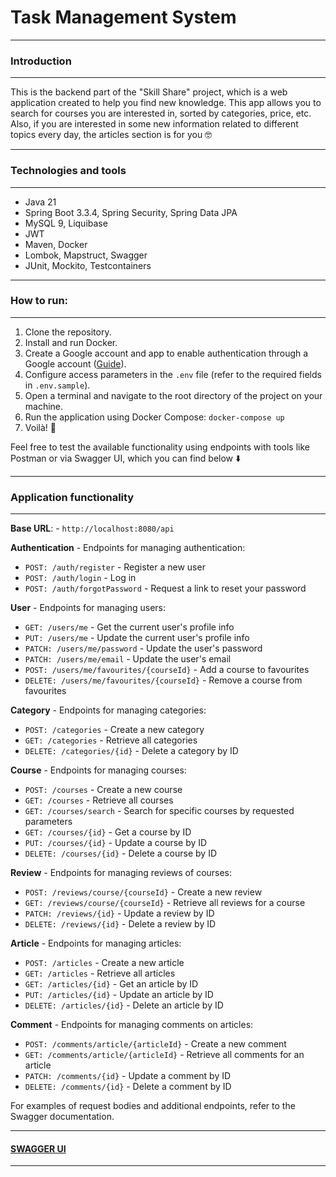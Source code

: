 # Task Management System

---

### Introduction

---

This is the backend part of the "Skill Share" project, which is a web application created to help you find new knowledge.
This app allows you to search for courses you are interested in, sorted by categories, price, etc. Also, if you are interested in some new information related to different topics every day, the articles section is for you :nerd_face:

---

### Technologies and tools

---

- Java 21
- Spring Boot 3.3.4, Spring Security, Spring Data JPA
- MySQL 9, Liquibase
- JWT
- Maven, Docker
- Lombok, Mapstruct, Swagger
- JUnit, Mockito, Testcontainers

---

### How to run:

---

1. Clone the repository.
2. Install and run Docker.
3. Create a Google account and app to enable authentication through a Google account ([Guide](https://developers.google.com/identity/protocols/oauth2)).
4. Configure access parameters in the `.env` file (refer to the required fields in `.env.sample`).
5. Open a terminal and navigate to the root directory of the project on your machine.
6. Run the application using Docker Compose: `docker-compose up`
7. Voilà! :tada:

Feel free to test the available functionality using endpoints with tools like Postman or via Swagger UI, which you can find below ⬇️

---

### Application functionality

---

**Base URL**: - `http://localhost:8080/api`

**Authentication** - Endpoints for managing authentication:
- `POST: /auth/register` - Register a new user
- `POST: /auth/login` - Log in
- `POST: /auth/forgotPassword` - Request a link to reset your password

**User** - Endpoints for managing users:
- `GET: /users/me` - Get the current user's profile info
- `PUT: /users/me` - Update the current user's profile info
- `PATCH: /users/me/password` - Update the user's password
- `PATCH: /users/me/email` - Update the user's email
- `POST: /users/me/favourites/{courseId}` - Add a course to favourites
- `DELETE: /users/me/favourites/{courseId}` - Remove a course from favourites

**Category** - Endpoints for managing categories:
- `POST: /categories` - Create a new category
- `GET: /categories` - Retrieve all categories
- `DELETE: /categories/{id}` - Delete a category by ID

**Course** - Endpoints for managing courses:
- `POST: /courses` - Create a new course
- `GET: /courses` - Retrieve all courses
- `GET: /courses/search` - Search for specific courses by requested parameters
- `GET: /courses/{id}` - Get a course by ID
- `PUT: /courses/{id}` - Update a course by ID
- `DELETE: /courses/{id}` - Delete a course by ID

**Review** - Endpoints for managing reviews of courses:
- `POST: /reviews/course/{courseId}` - Create a new review
- `GET: /reviews/course/{courseId}` - Retrieve all reviews for a course
- `PATCH: /reviews/{id}` - Update a review by ID
- `DELETE: /reviews/{id}` - Delete a review by ID

**Article** - Endpoints for managing articles:
- `POST: /articles` - Create a new article
- `GET: /articles` - Retrieve all articles
- `GET: /articles/{id}` - Get an article by ID
- `PUT: /articles/{id}` - Update an article by ID
- `DELETE: /articles/{id}` - Delete an article by ID

**Comment** - Endpoints for managing comments on articles:
- `POST: /comments/article/{articleId}` - Create a new comment
- `GET: /comments/article/{articleId}` - Retrieve all comments for an article
- `PATCH: /comments/{id}` - Update a comment by ID
- `DELETE: /comments/{id}` - Delete a comment by ID

For examples of request bodies and additional endpoints, refer to the Swagger documentation.

---

#### [SWAGGER UI](http://localhost:8080/api/swagger-ui/index.html#/)

---